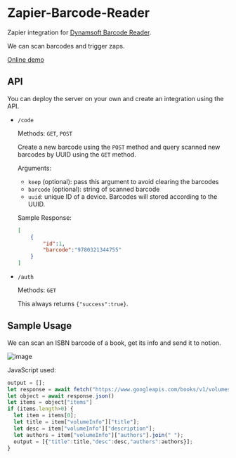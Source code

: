 # Zapier-Barcode-Reader

Zapier integration for [Dynamsoft Barcode Reader](https://www.dynamsoft.com/barcode-reader/overview).

We can scan barcodes and trigger zaps.

[Online demo](https://zapier-barcode-reader.vercel.app/scanner.html)

## API

You can deploy the server on your own and create an integration using the API.

* `/code`
   
   Methods: `GET`, `POST`

   Create a new barcode using the `POST` method and query scanned new barcodes by UUID using the `GET` method.

   Arguments:

   * `keep` (optional): pass this argument to avoid clearing the barcodes
   * `barcode` (optional): string of scanned barcode
   * `uuid`: unique ID of a device. Barcodes will stored according to the UUID.

   Sample Response:

   ```json
   [
       {
           "id":1,
           "barcode":"9780321344755"
       }
   ]
   ```

* `/auth`

   Methods: `GET`

   This always returns `{"success":true}`.


## Sample Usage

We can scan an ISBN barcode of a book, get its info and send it to notion.

![image](https://github.com/tony-xlh/Zapier-Barcode-Reader/assets/112376616/dca9e921-c1b0-4101-b08e-5a7786a1bda1)


JavaScript used:

```js
output = [];
let response = await fetch("https://www.googleapis.com/books/v1/volumes?q=isbn:"+inputData.barcode);
let object = await response.json()
let items = object["items"]
if (items.length>0) {
  let item = items[0];
  let title = item["volumeInfo"]["title"];
  let desc = item["volumeInfo"]["description"]; 
  let authors = item["volumeInfo"]["authors"].join(" ");
  output = [{"title":title,"desc":desc,"authors":authors}];
}
```
